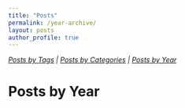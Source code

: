 ```yaml
---
title: "Posts"
permalink: /year-archive/
layout: posts
author_profile: true
---
```


_[Posts by Tags](/blog/tags/) | [Posts by Categories](/blog/category/) | [Posts by Year](/blog/year-archive/)_


#  Posts by Year
